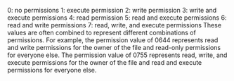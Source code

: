 0: no permissions
1: execute permission
2: write permission
3: write and execute permissions
4: read permission
5: read and execute permissions
6: read and write permissions
7: read, write, and execute permissions
These values are often combined to represent different combinations of permissions. For example, the permission value of 0644 represents read and write permissions for the owner of the file and read-only permissions for everyone else. The permission value of 0755 represents read, write, and execute permissions for the owner of the file and read and execute permissions for everyone else.
